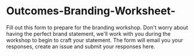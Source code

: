 # Outcomes-Branding-Worksheet-
Fill out this form to prepare for the branding workshop. Don't worry about having the perfect brand statement, we'll work with you during the workshop to begin to craft your statement. The form will email you your responses, create an issue and submit your responses here.

